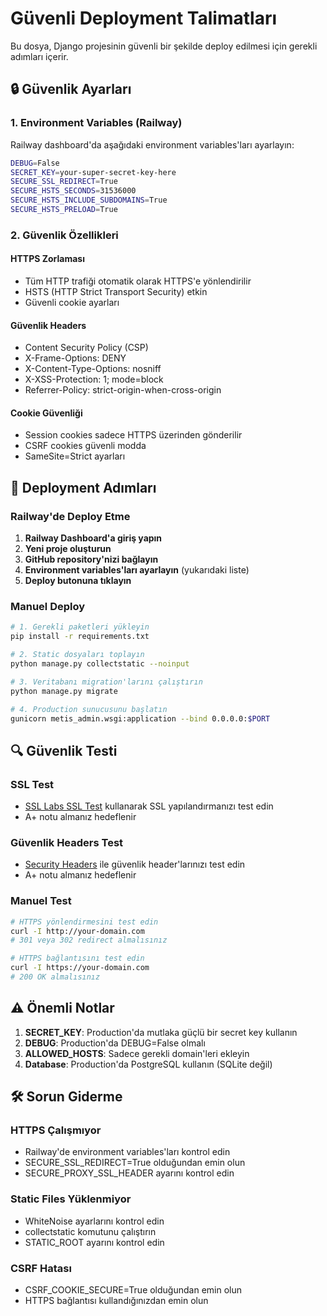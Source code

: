 # Güvenli Deployment Talimatları

Bu dosya, Django projesinin güvenli bir şekilde deploy edilmesi için gerekli adımları içerir.

## 🔒 Güvenlik Ayarları

### 1. Environment Variables (Railway)
Railway dashboard'da aşağıdaki environment variables'ları ayarlayın:

```bash
DEBUG=False
SECRET_KEY=your-super-secret-key-here
SECURE_SSL_REDIRECT=True
SECURE_HSTS_SECONDS=31536000
SECURE_HSTS_INCLUDE_SUBDOMAINS=True
SECURE_HSTS_PRELOAD=True
```

### 2. Güvenlik Özellikleri

#### HTTPS Zorlaması
- Tüm HTTP trafiği otomatik olarak HTTPS'e yönlendirilir
- HSTS (HTTP Strict Transport Security) etkin
- Güvenli cookie ayarları

#### Güvenlik Headers
- Content Security Policy (CSP)
- X-Frame-Options: DENY
- X-Content-Type-Options: nosniff
- X-XSS-Protection: 1; mode=block
- Referrer-Policy: strict-origin-when-cross-origin

#### Cookie Güvenliği
- Session cookies sadece HTTPS üzerinden gönderilir
- CSRF cookies güvenli modda
- SameSite=Strict ayarları

## 🚀 Deployment Adımları

### Railway'de Deploy Etme

1. **Railway Dashboard'a giriş yapın**
2. **Yeni proje oluşturun**
3. **GitHub repository'nizi bağlayın**
4. **Environment variables'ları ayarlayın** (yukarıdaki liste)
5. **Deploy butonuna tıklayın**

### Manuel Deploy

```bash
# 1. Gerekli paketleri yükleyin
pip install -r requirements.txt

# 2. Static dosyaları toplayın
python manage.py collectstatic --noinput

# 3. Veritabanı migration'larını çalıştırın
python manage.py migrate

# 4. Production sunucusunu başlatın
gunicorn metis_admin.wsgi:application --bind 0.0.0.0:$PORT
```

## 🔍 Güvenlik Testi

### SSL Test
- [SSL Labs SSL Test](https://www.ssllabs.com/ssltest/) kullanarak SSL yapılandırmanızı test edin
- A+ notu almanız hedeflenir

### Güvenlik Headers Test
- [Security Headers](https://securityheaders.com/) ile güvenlik header'larınızı test edin
- A+ notu almanız hedeflenir

### Manuel Test
```bash
# HTTPS yönlendirmesini test edin
curl -I http://your-domain.com
# 301 veya 302 redirect almalısınız

# HTTPS bağlantısını test edin
curl -I https://your-domain.com
# 200 OK almalısınız
```

## ⚠️ Önemli Notlar

1. **SECRET_KEY**: Production'da mutlaka güçlü bir secret key kullanın
2. **DEBUG**: Production'da DEBUG=False olmalı
3. **ALLOWED_HOSTS**: Sadece gerekli domain'leri ekleyin
4. **Database**: Production'da PostgreSQL kullanın (SQLite değil)

## 🛠️ Sorun Giderme

### HTTPS Çalışmıyor
- Railway'de environment variables'ları kontrol edin
- SECURE_SSL_REDIRECT=True olduğundan emin olun
- SECURE_PROXY_SSL_HEADER ayarını kontrol edin

### Static Files Yüklenmiyor
- WhiteNoise ayarlarını kontrol edin
- collectstatic komutunu çalıştırın
- STATIC_ROOT ayarını kontrol edin

### CSRF Hatası
- CSRF_COOKIE_SECURE=True olduğundan emin olun
- HTTPS bağlantısı kullandığınızdan emin olun
